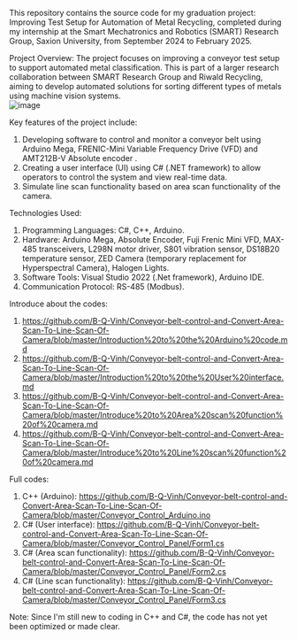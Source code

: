 This repository contains the source code for my graduation project: Improving Test Setup for Automation of Metal Recycling, completed during my internship at the Smart Mechatronics and Robotics (SMART) Research Group, Saxion University, from September 2024 to February 2025.

Project Overview:
The project focuses on improving a conveyor test setup to support automated metal classification. 
This is part of a larger research collaboration between SMART Research Group and Riwald Recycling, aiming to develop automated solutions for sorting different types of metals using machine vision systems.  
![image](https://github.com/user-attachments/assets/25157c17-ed8b-4bc4-9ec9-4634f96f9d82)  

Key features of the project include:

1. Developing software to control and monitor a conveyor belt using Arduino Mega, FRENIC-Mini Variable Frequency Drive (VFD) and AMT212B-V Absolute encoder .
2. Creating a user interface (UI) using C# (.NET framework) to allow operators to control the system and view real-time data.
3. Simulate line scan functionality based on area scan functionality of the camera.

Technologies Used:

1. Programming Languages: C#, C++, Arduino.
2. Hardware: Arduino Mega, Absolute Encoder, Fuji Frenic Mini VFD, MAX-485 transceivers, L298N motor driver, S801 vibration sensor, DS18B20 temperature sensor, ZED Camera (temporary replacement for Hyperspectral Camera), Halogen Lights.
3. Software Tools: Visual Studio 2022 (.Net framework), Arduino IDE.
4. Communication Protocol: RS-485 (Modbus).

Introduce about the codes:
1. https://github.com/B-Q-Vinh/Conveyor-belt-control-and-Convert-Area-Scan-To-Line-Scan-Of-Camera/blob/master/Introduction%20to%20the%20Arduino%20code.md
2. https://github.com/B-Q-Vinh/Conveyor-belt-control-and-Convert-Area-Scan-To-Line-Scan-Of-Camera/blob/master/Introduction%20to%20the%20User%20interface.md
3. https://github.com/B-Q-Vinh/Conveyor-belt-control-and-Convert-Area-Scan-To-Line-Scan-Of-Camera/blob/master/Introduce%20to%20Area%20scan%20function%20of%20camera.md
4. https://github.com/B-Q-Vinh/Conveyor-belt-control-and-Convert-Area-Scan-To-Line-Scan-Of-Camera/blob/master/Introduce%20to%20Line%20scan%20function%20of%20camera.md

Full codes:

1. C++ (Arduino): https://github.com/B-Q-Vinh/Conveyor-belt-control-and-Convert-Area-Scan-To-Line-Scan-Of-Camera/blob/master/Conveyor_Control_Arduino.ino
2. C# (User interface): https://github.com/B-Q-Vinh/Conveyor-belt-control-and-Convert-Area-Scan-To-Line-Scan-Of-Camera/blob/master/Conveyor_Control_Panel/Form1.cs
3. C# (Area scan functionality): https://github.com/B-Q-Vinh/Conveyor-belt-control-and-Convert-Area-Scan-To-Line-Scan-Of-Camera/blob/master/Conveyor_Control_Panel/Form2.cs
4. C# (Line scan functionality): https://github.com/B-Q-Vinh/Conveyor-belt-control-and-Convert-Area-Scan-To-Line-Scan-Of-Camera/blob/master/Conveyor_Control_Panel/Form3.cs

Note: Since I'm still new to coding in C++ and C#, the code has not yet been optimized or made clear.
